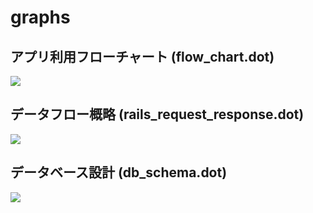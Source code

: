 graphs
======


## アプリ利用フローチャート (flow_chart.dot)
![](http://gyazo.l0o0l.co/img/2014-09-05/6afd40754d30e133c48e9fdf37712052.png)


## データフロー概略 (rails_request_response.dot)
![](http://gyazo.l0o0l.co/img/2014-09-05/434ee89655610fba2c966de92bc4b577.png)

## データベース設計 (db_schema.dot)
![](http://gyazo.l0o0l.co/img/2014-09-05/96c0e5a3367d0ff017809d21936dc3b6.png)

